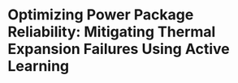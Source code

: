 # Optimizing Power Package Reliability: Mitigating Thermal Expansion Failures Using Active Learning
